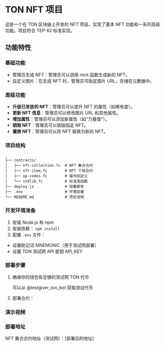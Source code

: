 # TON NFT 项目
这是一个在 TON 区块链上开发的 NFT 项目，实现了基本 NFT 功能和一系列高级功能。项目符合 TEP-62 标准实现。

## 功能特性
### 基础功能
- 管理员生成 NFT：管理员可以调用 mint 函数生成新的 NFT。
- 自定义图片：在生成 NFT 时，管理员可指定图片 URL，存储在元数据中。
### 高级功能
- **升级已发放的 NFT**：管理员可以提升 NFT 的属性（如稀有度）。
- **更新 NFT 信息**：管理员可以修改图片 URL 和其他属性。
- **增加属性**：管理员可以添加新属性（如"力量值"）。
- **销毁 NFT**：管理员可以销毁指定 NFT。
- **置换 NFT**：管理员可以将 NFT 替换为新的 NFT。
### 项目结构
```shell
.
├── contracts/
│   ├── nft-collection.fc  # NFT 集合合约
│   ├── nft-item.fc        # NFT 个体合约
│   ├── op-codes.fc        # 操作码定义
│   └── stdlib.fc          # 标准库函数
├── deploy.js              # 部署脚本
├── .env                   # 环境变量
└── README.md              # 项目说明
```

### 开发环境准备
1. 安装 Node.js 和 npm
2. 安装依赖：
```npm install```
3. 配置 ```.env``` 文件：
- 设置助记词 MNEMONIC（用于测试网部署）
- 设置 TON 测试网 API 密钥 API_KEY
### 部署步骤
1. 确保你的钱包有足够的测试网 TON 代币

    可以从 @testgiver_ton_bot 获取测试代币
2. 部署合约：

###  演示视频

### 部署地址
NFT 集合合约地址（测试网）：[部署后的地址]
